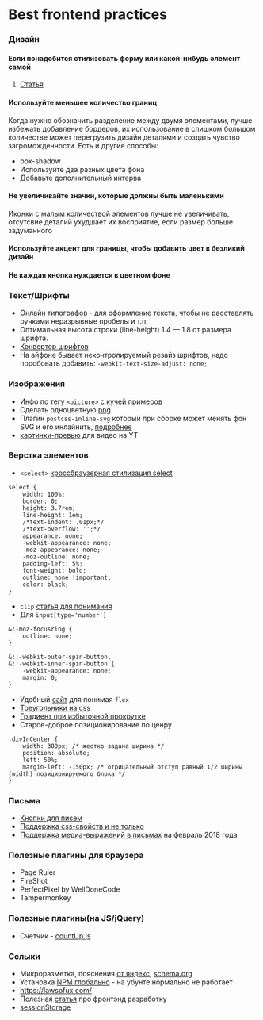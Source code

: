 # Best frontend practices

### Дизайн 

#### Если понадобится стилизовать форму или какой-нибудь элемент самой
1. [Статья](https://habrahabr.ru/company/cloud4y/blog/349826/)

#### Используйте меньшее количество границ 

Когда нужно обозначить разделение между двумя элементами, лучше избежать добавление бордеров, их использование в слишком большом количестве может перегрузить дизайн деталями и создать чувство загроможденности. Есть и другие способы:  
* box-shadow 
* Используйте два разных цвета фона
* Добавьте дополнительный интерва

#### Не увеличивайте значки, которые должны быть маленькими 

Иконки с малым количествой элементов лучше не увеличивать, отсутсвие деталий ухудшает их восприятие, если размер больше задуманного

#### Используйте акцент для границы, чтобы добавить цвет в безликий дизайн

#### Не каждая кнопка нуждается в цветном фоне

### Текст/Шрифты
* [Онлайн типографов](https://www.artlebedev.ru/typograf/) - для оформление текста, чтобы не расставлять ручками неразрывные пробелы и т.п.  
* Оптимальная высота строки (line-height) 1.4 — 1.8 от размера шрифта.  
* [Конвертор шрифтов](https://onlinefontconverter.com/)  
* На айфоне бывает неконтролируемый резайз шрифтов, надо поробовать добавить: `-webkit-text-size-adjust: none;`  


### Изображения 
* Инфо по тегу `<picture>` [с кучей примеров](https://frontender.info/responsive-images/)
* Сделать одноцветную [png](http://png-pixel.com/)
* Плагин `postcss-inline-svg` который при сборке может менять фон SVG и его инлайнить, [подробнее](https://css-tricks.com/images-in-postcss/#article-header-id-5)
* [картинки-превью](https://stackoverflow.com/questions/2068344/how-do-i-get-a-youtube-video-thumbnail-from-the-youtube-api) для видео на YT 

### Верстка элементов 
* `<select>` [кроссбраузерная стилизация select ](http://kate-land.net/html-css/item/336-cross-browser-styling-of-select-on-pure-css)  

```
select {
    width: 100%;
    border: 0;
    height: 3.7rem;
    line-height: 1em;
    /*text-indent: .01px;*/
    /*text-overflow: '';*/
    appearance: none;
    -webkit-appearance: none;
    -moz-appearance: none; 
    -moz-outline: none;
    padding-left: 5%;
    font-weight: bold;
    outline: none !important;
    color: black;
}
```
* `clip` [статья для понимания](http://css.manual.ru/properties/clip)
* Для `input[type='number']`   
```
&:-moz-focusring {
    outline: none;
}

&::-webkit-outer-spin-button,
&::-webkit-inner-spin-button {
    -webkit-appearance: none;
    margin: 0;
}
```
* Удобный [сайт](http://yoksel.github.io/flex-cheatsheet/#display) для понимая `flex` 
* [Треугольники на css](https://css-tricks.com/snippets/css/css-triangle/) 
* [Градиент при избыточной прокрутке](http://plnkr.co/edit/agPbF2XDrjyiTWYpovOl?p=preview)  
* Старое-доброе позиционирование по ценру
```
.divInCenter {
    width: 300px; /* жестко задана ширина */
    position: absolute;
    left: 50%;
    margin-left: -150px; /* отрицательный отступ равный 1/2 ширины (width) позиционируемого блока */ 
}
```

### Письма
* [Кнопки для писем](https://buttons.cm/)
* [Поддержка css-свойств и не только](https://www.campaignmonitor.com/css/color-background/background-clip/)  
* [Поддержка медиа-выражений в письмах](https://github.com/AnastasiyaDev/best-front-practices/blob/master/images/media-in-emails.jpg) на февраль 2018 года


### Полезные плагины для браузера
* Page Ruler
* FireShot
* PerfectPixel by WellDoneCode
* Tampermonkey


### Полезные плагины(на JS/jQuery)
* Счетчик - [countUp.js](https://inorganik.github.io/countUp.js/)

### Сслыки
* Микроразметка, пояснения [от яндекс](https://yandex.ru/support/webmaster/schema-org/what-is-schema-org.xml), [schema.org](http://schema.org/docs/gs.html)  
* Установка [NPM глобально](https://docs.npmjs.com/getting-started/fixing-npm-permissions) - на убунте нормально не работает
* https://lawsofux.com/
* Полезная [статья](https://bespoyasov.ru/front-not-pain/#progress) про фронтэнд разработку
* [sessionStorage](https://developer.mozilla.org/ru/docs/Web/API/Window/sessionStorage)
